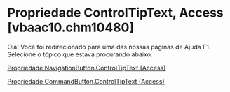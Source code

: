 
# Propriedade ControlTipText, Access [vbaac10.chm10480]

Olá! Você foi redirecionado para uma das nossas páginas de Ajuda F1. Selecione o tópico que estava procurando abaixo.

[Propriedade NavigationButton.ControlTipText (Access)](http://msdn.microsoft.com/library/25ffbfdf-58e6-0bc0-a2b8-c4e94f85b864%28Office.15%29.aspx)

[Propriedade CommandButton.ControlTipText (Access)](http://msdn.microsoft.com/library/394aecbe-0053-d114-1804-c4ee6a9749d0%28Office.15%29.aspx)

